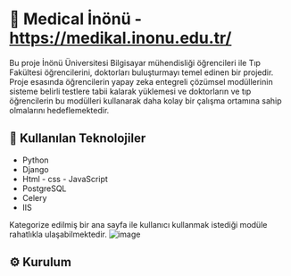 # 🚀 Medical İnönü - https://medikal.inonu.edu.tr/
Bu proje İnönü Üniversitesi Bilgisayar mühendisliği öğrencileri ile Tıp Fakültesi öğrencilerini, doktorları buluşturmayı temel edinen bir projedir. Proje esasında öğrencilerin yapay zeka entegreli çözümsel modüllerinin sisteme belirli testlere tabii kalarak yüklemesi ve doktorların ve tıp öğrencilerin bu modülleri kullanarak daha kolay bir çalışma ortamına sahip olmalarını hedeflemektedir.

## 🧰 Kullanılan Teknolojiler

- Python
- Django
- Html - css - JavaScript
- PostgreSQL
- Celery
- IIS
  

Kategorize edilmiş bir ana sayfa ile kullanıcı kullanmak istediği modüle rahatlıkla ulaşabilmektedir.
![image](https://github.com/user-attachments/assets/929b600c-de71-479d-a6c4-846436e03515)


## ⚙️ Kurulum

